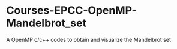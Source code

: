 # Courses-EPCC-OpenMP-Mandelbrot_set
A OpenMP c/c++ codes to obtain and visualize the Mandelbrot set

